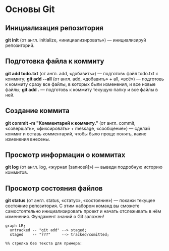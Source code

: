# Основы Git

## Инициализация репозитория
__git init__ (от англ. initialize, «инициализировать») — инициализируй репозиторий.

## Подготовка файла к коммиту
__git add todo.txt__ (от англ. add, «добавить») — подготовь файл todo.txt к коммиту;
__git add --all__ (от англ. add, «добавить» + all, «всё») — подготовь к коммиту сразу все файлы, в которых были изменения, и все новые файлы;
__git add .__ — подготовь к коммиту текущую папку и все файлы в ней.

## Создание коммита
__git commit -m "Комментарий к коммиту."__ (от англ. commit, «совершать», «фиксировать» + message, «сообщение») — сделай коммит и оставь комментарий, чтобы было проще понять, какие изменения внесены.

## Просмотр информации о коммитах
__git log__ (от англ. log, «журнал [записей]») — выведи подробную историю коммитов.

## Просмотр состояния файлов

__git status__ (от англ. status, «статус», «состояние») — покажи текущее состояние репозитория.
С этим набором команд вы сможете самостоятельно инициализировать проект и начать отслеживать в нём изменения. Фундамент знаний о Git заложен!

```mermaid
graph LR;
  untracked -- "git add" --> staged;
  staged    -- "???"     --> tracked/comitted;

%% стрелка без текста для примера: 
``` 